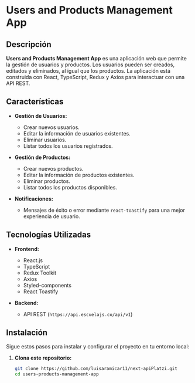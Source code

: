 # Users and Products Management App

## Descripción

**Users and Products Management App** es una aplicación web que permite la gestión de usuarios y productos. Los usuarios pueden ser creados, editados y eliminados, al igual que los productos. La aplicación está construida con React, TypeScript, Redux y Axios para interactuar con una API REST.

## Características

- **Gestión de Usuarios:**
  - Crear nuevos usuarios.
  - Editar la información de usuarios existentes.
  - Eliminar usuarios.
  - Listar todos los usuarios registrados.

- **Gestión de Productos:**
  - Crear nuevos productos.
  - Editar la información de productos existentes.
  - Eliminar productos.
  - Listar todos los productos disponibles.

- **Notificaciones:** 
  - Mensajes de éxito o error mediante `react-toastify` para una mejor experiencia de usuario.

## Tecnologías Utilizadas

- **Frontend:**
  - React.js
  - TypeScript
  - Redux Toolkit
  - Axios
  - Styled-components
  - React Toastify

- **Backend:**
  - API REST (`https://api.escuelajs.co/api/v1`)

## Instalación

Sigue estos pasos para instalar y configurar el proyecto en tu entorno local:

1. **Clona este repositorio:**

   ```bash
   git clone https://github.com/luisaramicar11/next-apiPlatzi.git
   cd users-products-management-app

